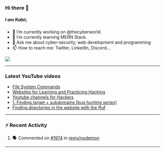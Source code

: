 ### Hi there 👋
##### I am Kabir,
- 🔭 I’m currently working on @thecyberworld.
- 🌱 I’m currently learning MERN Stack.
- 💬 Ask me about cyber-security, web development and programming
- 📫 How to reach me: Twitter, LinkedIn, Discord...

<img 
   src="https://github-readme-stats.vercel.app/api?username=kabir0x17&show_icons=true&title_color=fff&icon_color=79ff97&text_color=9f9f9f&bg_color=151515" 
/>

---

### Latest YouTube videos
<!-- YOUTUBE-VIDEOS-LIST:START -->
- [File System Commands](https://www.youtube.com/watch?v=ONUk5S6_QwM)
- [Websites for Learning and Practicing Hacking](https://www.youtube.com/watch?v=fAGc5C_9kiI)
- [Youtube channels for Hackers](https://www.youtube.com/watch?v=uTVJv4NEydM)
- [1.  Finding target + subdomains  [bug hunting series]](https://www.youtube.com/watch?v=dZNCjmaLei4)
- [Finding directories in the website with the ffuf](https://www.youtube.com/watch?v=NYoTBMK_gik)
<!-- YOUTUBE-VIDEOS-LIST:END -->

---

### :zap: Recent Activity
<!--START_SECTION:activity-->
1. 🗣 Commented on [#1974](https://github.com/remy/nodemon/issues/1974) in [remy/nodemon](https://github.com/remy/nodemon)
<!--END_SECTION:activity-->

---
